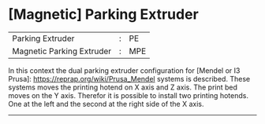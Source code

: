 # [Magnetic] Parking Extruder
<table>
  <tr><td>Parking Extruder</td><td>:</td><td>PE</td></tr>
  <tr><td>Magnetic Parking Extruder</td><td>:</td><td>MPE</td></tr>
</table>

 In this context the dual parking extruder configuration for 
 [Mendel or I3 Prusa]: https://reprap.org/wiki/Prusa_Mendel
  systems is described. These systems moves the printing hotend on X axis and Z axis. The print bed moves on the Y axis. Therefor it is possible to install two printing hotends. One at the left and the second at the right side of the X axis.  
***


